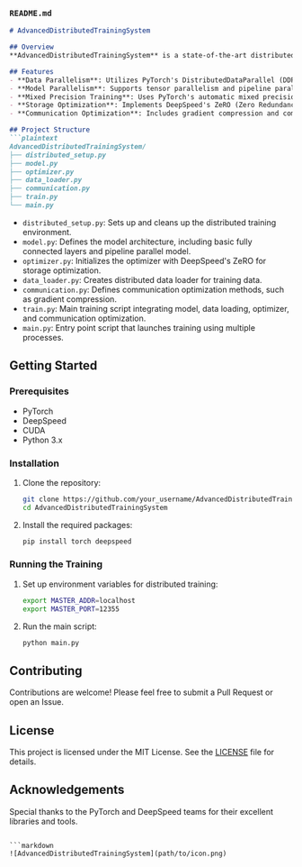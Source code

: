 ### `README.md`
```markdown
# AdvancedDistributedTrainingSystem

## Overview
**AdvancedDistributedTrainingSystem** is a state-of-the-art distributed training system designed to efficiently train large-scale deep learning models. This project leverages advanced techniques such as data parallelism, model parallelism (including tensor and pipeline parallelism), storage optimization with DeepSpeed's ZeRO, and communication optimization to achieve high performance and scalability.

## Features
- **Data Parallelism**: Utilizes PyTorch's DistributedDataParallel (DDP) for efficient data parallel training.
- **Model Parallelism**: Supports tensor parallelism and pipeline parallelism for handling larger models and speeding up training.
- **Mixed Precision Training**: Uses PyTorch's automatic mixed precision (AMP) to reduce memory usage and increase computational efficiency.
- **Storage Optimization**: Implements DeepSpeed's ZeRO (Zero Redundancy Optimizer) to minimize memory footprint and support large model training.
- **Communication Optimization**: Includes gradient compression and communication scheduling to reduce communication overhead.

## Project Structure
```plaintext
AdvancedDistributedTrainingSystem/
├── distributed_setup.py
├── model.py
├── optimizer.py
├── data_loader.py
├── communication.py
├── train.py
└── main.py
```

- `distributed_setup.py`: Sets up and cleans up the distributed training environment.
- `model.py`: Defines the model architecture, including basic fully connected layers and pipeline parallel model.
- `optimizer.py`: Initializes the optimizer with DeepSpeed's ZeRO for storage optimization.
- `data_loader.py`: Creates distributed data loader for training data.
- `communication.py`: Defines communication optimization methods, such as gradient compression.
- `train.py`: Main training script integrating model, data loading, optimizer, and communication optimization.
- `main.py`: Entry point script that launches training using multiple processes.

## Getting Started

### Prerequisites
- PyTorch
- DeepSpeed
- CUDA
- Python 3.x

### Installation
1. Clone the repository:
   ```sh
   git clone https://github.com/your_username/AdvancedDistributedTrainingSystem.git
   cd AdvancedDistributedTrainingSystem
   ```

2. Install the required packages:
   ```sh
   pip install torch deepspeed
   ```

### Running the Training
1. Set up environment variables for distributed training:
   ```sh
   export MASTER_ADDR=localhost
   export MASTER_PORT=12355
   ```

2. Run the main script:
   ```sh
   python main.py
   ```

## Contributing
Contributions are welcome! Please feel free to submit a Pull Request or open an Issue.

## License
This project is licensed under the MIT License. See the [LICENSE](LICENSE) file for details.

## Acknowledgements
Special thanks to the PyTorch and DeepSpeed teams for their excellent libraries and tools.
```

```markdown
![AdvancedDistributedTrainingSystem](path/to/icon.png)
```
